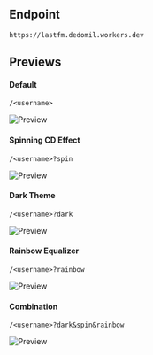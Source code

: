 ## Endpoint

```
https://lastfm.dedomil.workers.dev
```

## Previews

#### Default

```
/<username>
```

![Preview](https://lastfm.dedomil.workers.dev/adbtya)

#### Spinning CD Effect

```
/<username>?spin
```

![Preview](https://lastfm.dedomil.workers.dev/adbtya?spin)

#### Dark Theme

```
/<username>?dark
```

![Preview](https://lastfm.dedomil.workers.dev/adbtya?dark)

#### Rainbow Equalizer

```
/<username>?rainbow
```

![Preview](https://lastfm.dedomil.workers.dev/adbtya?rainbow)

#### Combination

```
/<username>?dark&spin&rainbow
```

![Preview](https://lastfm.dedomil.workers.dev/adbtya?dark&spin&rainbow)
